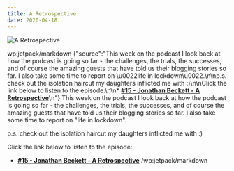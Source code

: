 ```yaml
---
title: A Retrospective
date: 2020-04-18
---
```


![A Retrospective](https://source.unsplash.com/gp8BLyaTaA0/1600x900)

wp:jetpack/markdown {"source":"This week on the podcast I look back at how the podcast is going so far - the challenges, the trials, the successes, and of course the amazing guests that have told us their blogging stories so far. I also take some time to report on \u0022life in lockdown\u0022.\n\np.s. check out the isolation haircut my daughters inflicted me with :)\n\nClick the link below to listen to the episode:\n\n* **[#15 - Jonathan Beckett - A Retrospective](https:\/\/anchor.fm\/jonbeckett\/episodes\/15\u002d\u002d-Jonathan-Beckett\u002d\u002d-A-Retrospective-ectu2u\/a-a1vagfr)**\n"}  This week on the podcast I look back at how the podcast is going so far - the challenges, the trials, the successes, and of course the amazing guests that have told us their blogging stories so far. I also take some time to report on "life in lockdown".

p.s. check out the isolation haircut my daughters inflicted me with :)

Click the link below to listen to the episode:

* **[#15 - Jonathan Beckett - A Retrospective](https://anchor.fm/jonbeckett/episodes/15---Jonathan-Beckett---A-Retrospective-ectu2u/a-a1vagfr)**
/wp:jetpack/markdown 